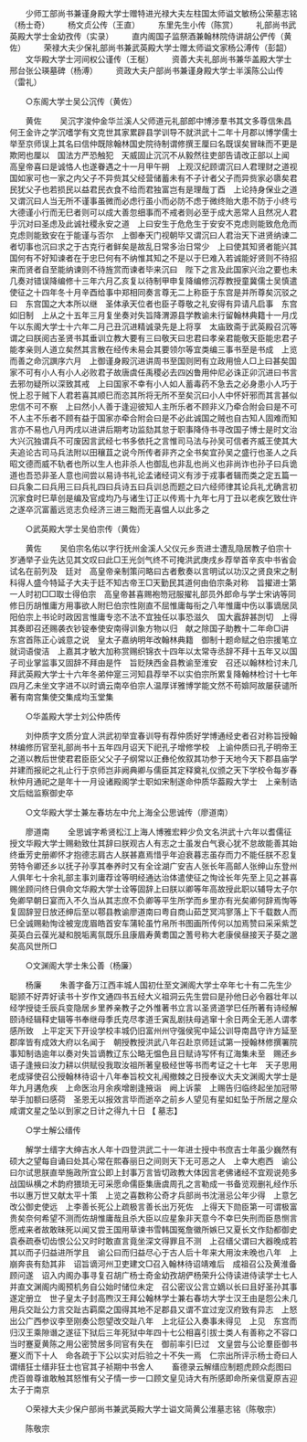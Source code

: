 <!-- { "loadSidebar": true } -->
　　少师工部尚书兼谨身殿大学士赠特进光禄大夫左柱国太师谥文敏杨公荣墓志铭（杨士奇） 
　　杨文贞公传（王直） 
　　东里先生小传（陈赏） 
　　礼部尚书武英殿大学士金幼孜传（实录） 
　　直内阁国子监祭酒兼翰林院侍讲胡公俨传（黄佐） 
　　荣禄大夫少保礼部尚书兼武英殿大学士赠太师谥文家杨公溥传（彭韶） 
　　文华殿大学士河间权公谨传（王梴） 
　　资善大夫礼部尚书兼华盖殿大学士邢台张公瑛墓碑（杨溥） 
　　资政大夫户部尚书兼谨身殿大学士半溪陈公山传（雷礼） 

　　○东阁大学士吴公沉传（黄佐） 

　　黄佐 
　　吴沉字浚仲金华兰溪人父师道元礼部郎中博涉羣书其文多尊信朱昌何王金许之学沉嗜学有文克世其家累辟县学训导不就洪武十二年十月郡以博学儒士举至京师误上其名曰信仲既除翰林国史院待制谓修撰王厘曰名既误矣冒昧而不更是欺罔也厘以　国法方严恐触犯　天威固止沉沉不从毅然往吏部告请改正部以上闻　高皇帝喜曰是诚恪人也遂眷遇之十一月甲午朔　上观汉纪顾谓沉曰人君理财之道视国如家可也一家之内父子不异赀其父经营储蓄未有不子计者父子而异赀家必隳矣君民犹父子也若损民以益君民衣食不给而君独富岂有是理哉丁酉　上论持身保业之道又谓沉曰人当无所不谨事虽微而必虑行虽小而必防不虑于微终贻大患不防于小终亏大德谨小行而无巳者则可以成大善忽细事而不戒者则必至于成大恶常人且然况人君乎沉对曰圣虑及此诚社稷永安之道　上曰安生于危危生于安安不克虑则能致危危而克虑则能致安在于能谨与否尔　上御奉天门视朝毕又谓沉曰人君治天下进贤纳谏二者切事也沉曰求之于古克行者鲜矣是故乱日常多治日常少　上曰使其知贤者能兴其国何有不好知谏者在于忠巳何有不纳惟其知之不是以于巳难入若诚能好贤则不待招来而贤者自至能纳谏则不待旌赏而谏者毕来沉曰　陛下之言及此国家兴治之要也未几奏对错误降编修十三年六月乙亥复以待制甲申复降编修沉荐教授童冀儒士吴慎遣使征之十四年冬十月辛酉给事中郑相同奏言尊无二上称臣于东宫是并所尊矣沉驳之曰　东宫国之大本所以继　圣体承天位者也臣子尊敬之礼安得有异请凡启事　东宫如旧制　上从之十五年三月复坐奏对失旨降渭源县学教谕未行留翰林典籍十一月戊午以东阁大学士十六年二月己丑沉进精诚录先是上将享　太庙致斋于武英殿召沉等谓之曰朕阅古圣贤书其垂训立教大要有三曰敬天曰忠君曰孝亲君能敬天臣能忠君子能孝亲则人道立矣然其言散在经传未易会其要领尔等宜类编三事书至是书成　上览而善之命沉譔序六月　上御谨身殿沉进讲周书至国则罔有立政用憸人□上曰甚矣国家不可有小人有小人必败君子故唐虞任禹稷必去四凶鲁用仲尼必诛正卯沉进曰书言去邪勿疑所以深致其戒　上曰国家不幸有小人如人蓄毒药不急去之必身患小人巧于悦上忍于贼下人君若喜其顺巳而恣其所将无所不至矣沉曰小人中怀奸邪而其言甚似忠信不可不察　上曰然小人善于逢迎彼知人主所乐者不顾非义乃牵合附会曰是不可不人主不乐者不顾有益于国家亦牵合附会曰是不必此诚国之贼也自古知人固难而知言亦不易也八月丙戌以进讲后期考功监劾其怠于职事降侍书寻改国子博士是时文治大兴沉独谓兵不可废因言武经七书多依托之言惟司马法与孙吴可信者齐威王使其大夫追论古司马兵法附以田穰苴之说今所传者非齐之全书矣宜孙吴之盛行也圣人之兵昭文德而威不轨者也所以生人也非杀人也御乱也非乱也尚义也非尚诈也孙子曰兵诡道也吾恐非圣人意也间尝以易诗书礼论孟诸经词义有涉于戎事者辑而类之定五篇一曰兵象二曰兵用三曰兵礼四曰兵诗五曰兵训总而题之曰六经师律其论兵礼尤确言初沉家食时巳草创是编及官成均乃与诸生订正以传焉十九年七月丁丑以老疾乞致仕许之遂卒沉富蓄远览志负经济三进三黜而无喜愠人以此多之 

　　○武英殿大学士吴伯宗传（黄佐） 

　　黄佐 
　　吴伯宗名佑以字行抚州金溪人父仪元乡贡进士遭乱隐居教子伯宗十岁通举子业先达见其文叹曰此□王光剑气终不可掩洪武庚戌乡荐举首辛亥中书省会试名在前列及　廷对　高皇帝亲制策问略曰古者敷奏以言明试以功汉之贤良宋之制科得人盛今特延子大夫于廷不知古帝王□天勤民其道何由伯宗条对称　旨擢进士第一人时初□□取士得伯宗　高皇帝甚喜赐袍笏冠服擢礼部员外郎命与学士宋讷等同修日历胡惟庸方用事欲人附巳伯宗性刚直不屈惟庸每衔之八年惟庸中伤以事谪居凤阳伯宗上书论时政因言惟庸专恣不法不宜独任以事恐滋久　国大蠧辞甚剀切　上得其奏即召还赐袭衣钞锭奉使安南得训象方物以归　献之除国子助教十二年命□讲　东宫首陈正心诚意之说　皇太子嘉纳明年改翰林典籍　御制十题命赋之伯宗援笔立就词语俊洁　上嘉其才敏大加称赏赐织锦衣十四年以太常寺丞辞不拜十五年又以国子司业掌监事又固辞不拜由是忤　旨贬陕西金县教谕至淮安　召还以翰林检讨未几拜武英殿大学士十六年冬弟仲寔三河知县荐举不以实伯宗所累复降翰林检讨十七年四月乙未坐文字进不以时谪云南卒伯宗人温厚详雅博学能文然不苟媕阿故屡获谴所著有南宫集使交集成均玉堂集 

　　○华盖殿大学士刘公仲质传 

　　刘仲质字文质分宜人洪武初举宜春训导有荐仲质好学博通经史者召对称旨授翰林编修历官至礼部尚书十五年四月诏天下祀孔子增修学校　上谕仲质曰孔子明帝王之道以教后世使君君臣臣父父子子纲常以正彝伦攸叙其功参于天地今天下郡县庙学并建而报祀之礼止行于京师岂非阙典卿与儒臣其定释奠礼仪颁之天下学校令每岁春秋仲月通祀之是年十一月设诸殿阁学士职如宋制遂命仲质华葢殿大学士　上亲制诰文后绌监察御史卒 

　　○文华殿大学士兼左春坊左中允上海全公思诚传（廖道南） 

　　廖道南 
　　全思诚字希贤松江上海人博雅宏粹少负文名洪武十六年以耆儒征授文华殿大学士赐勑致仕其辞曰朕观古人有志之士虽发白气衰心犹不怠故能善其始终垂芳史册卿怀才抱德志肩古人朕甚嘉焉惜乎年迫衰暮志虽存而力不能任朕不忍复劳特令卿还乡以抚子孙享其奉养时又有全诠湖广安吉人张长年高邮人张绅山东登州人俱年七十余礼部主事刘庸荐诠等明经通达治体遣使征之恂诠长年先至上见之甚喜赐坐顾问终日俱命文华殿大学士诠等固辞上曰朕以卿等年高故授此职以辅导太子尔免卿早朝日宴而入不久当从其志庶不负卿等平生所学而乡里亦有光矣卿何辞焉恂等复固辞翌日放还绅后至以鄠县教谕廖道南曰粤自商山茹芝冥鸿寥落上下千载数人而巳全诚赐勑恂诠被宠庞眉皓首安车蒲轮虽竹帛所书图画所传何以加焉赞曰采采紫芝英英白云葆光凝和脱垢离氛既乐且康眉寿黄耈国之蓍号称大老康侯昼接天子葵之邈矣高风世所□ 

　　○文渊阁大学士朱公善（杨廉） 

　　杨廉 
　　朱善字备万江西丰城人国初仕至文渊阁大学士卒年七十有二先生少聪颕不好弄好读书十岁作文通四书五经大义祖洞云先生尝曰是孙他日必令器壮年以经学授徒壬辰兵变隐居乡里养亲教子之外惟著书立言以圣贤道学巳任所著有诗经解颐诗经辑释史辑等书奉继母季氏克尽孝道壬寅乱剧扶母逃窜十余日两全无恙人谓孝感所致　上平定天下开设学校丰城仍旧富州州守强侯宪中延公训导南昌守许方延至郡庠皆有成效大府以名闻于　朝授教授洪武八年召赴京师廷试第一授翰林修撰署院事知制诰逾年以奏对失旨谪教辽东公略无愠色且日赋诗写怀有辽海集未至　赐还乡语子逢掖曰汝力耕以供赋役我取汝祖所著皇极经世等书而考证之十七年　天子思用老成驿使召公授翰林待诏十八年奉旨校文礼闱撤棘之日授奉议大夫文渊阁大学士是年九月遘危疾　上命医治月余疾增剧逢掖诣　阙上诉蒙　上赐告归临终起坐加冠带举手加额曰感荷　圣恩无以报效言毕而逝卒之前乡人望见有星如虹坠于所居之屋众咸谓文星之坠以到家之日计之得九十日 
【 墓志】 

　　○学士解公缙传 

　　解学士缙字大绅吉水人年十四登洪武二十一年进士授中书庶吉士年虽少巍然有硕大之望每自诵曰处其心常在熙春丽日之间则天下无可恶之人　上幸大庖西　谕公曰尔试思朕直举施政所宜公即上封事万言皆切政教大体因言老佛诸经不宜观说苑多战国纵横之术韵府猥琐无可采愿命儒臣集唐虞周孔之言勒成一书备览观删礼经作乐书以惠万世又献太平十策　上览之喜数称公奇才兵部尚书沈溍忌公年少得　上意乞改公御史使远　上李善长死公上疏极言善长出万死佐　上得天下勋臣第一可谓极富贵矣奈何希望不测而佐胡惟庸哉且杀大臣以应星象非天意今不幸巳失刑而臣恳恻言愿戒来者故敢昧死以闻又尝王国用草谏书雪韩国冤詹徽所嫉巳又夏长文作劾都御史袁泰疏泰切齿恨公公又时时敢直言竟坐深文得罪且不测　上召缙父谓曰大器晚成若其以而子归益进所学且　谕公曰而归益尽心于古人后十年来大用汝未晚也八年　上崩奔丧有劾其非　诏旨谪河州卫吏建文□召入翰林待诏靖难后　成祖召公及黄淮备顾问遂　诏入内阁办事寻复召胡广杨士奇金幼孜胡俨杨荣升公侍读进侍读学士七人并直文渊阁内阁预机务自公始时储位未定　召公密议公言立嫡以长曰且好圣孙其事遂定册立　世子皇太子封高煦汉王拜公翰林学士兼右春坊大学士汉王由是怨公未几用兵交趾公力言交趾古羁縻之国得其地不足郡县又谓不宜过宠汉府致有异志　上怒出公广西参议李至刚奏公怨望改交趾八年　上北征公入奏事未得见　上见　东宫而归汉王乘隙谮之遂征下狱后三年死狱中年四十七公相喜引拔士类人有善称之不容口当时蹇夏黄陈之用公密赞居多同官有失在　御前率引巳过　文皇尝与公论羣臣御书蹇义而下十人　命各疏于下公以实对后验之十不失一焉　仁宗出所评示杨士奇曰人谓缙狂士缙非狂士也官其子祯期中书舍人 
　　畜德录云解缙应制题虎顾众彪图曰虎百兽尊谁敢触其怒惟有父子情一步一口顾文皇见诗大有所感即命所亲信夏原吉迎　太子于南京 

　　○荣禄大夫少保户部尚书兼武英殿大学士谥文简黄公淮墓志铭（陈敬宗） 

　　陈敬宗 
